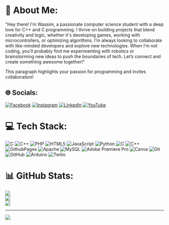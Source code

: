 # 💫 About Me:
"Hey there! I'm Wassim, a passionate computer science student with a deep love for C++ and C programming. I thrive on building projects that blend creativity and logic, whether it's developing games, working with microcontrollers, or optimizing algorithms. I’m always looking to collaborate with like-minded developers and explore new technologies. When I’m not coding, you’ll probably find me experimenting with robotics or brainstorming new ideas to push the boundaries of tech. Let’s connect and create something awesome together!"

This paragraph highlights your passion for programming and invites collaboration!


## 🌐 Socials:
[![Facebook](https://img.shields.io/badge/Facebook-%231877F2.svg?logo=Facebook&logoColor=white)](https://facebook.com/https://www.facebook.com/wassimeo.saadli) [![Instagram](https://img.shields.io/badge/Instagram-%23E4405F.svg?logo=Instagram&logoColor=white)](https://instagram.com/https://www.instagram.com/s3adlyy/) [![LinkedIn](https://img.shields.io/badge/LinkedIn-%230077B5.svg?logo=linkedin&logoColor=white)](https://linkedin.com/in/https://www.linkedin.com/in/wassim-s%C3%A2adli-a237a228a/) [![YouTube](https://img.shields.io/badge/YouTube-%23FF0000.svg?logo=YouTube&logoColor=white)](https://youtube.com/@https://www.youtube.com/@saadliwassim6686) 

# 💻 Tech Stack:
![C](https://img.shields.io/badge/c-%2300599C.svg?style=for-the-badge&logo=c&logoColor=white) ![C++](https://img.shields.io/badge/c++-%2300599C.svg?style=for-the-badge&logo=c%2B%2B&logoColor=white) ![PHP](https://img.shields.io/badge/php-%23777BB4.svg?style=for-the-badge&logo=php&logoColor=white) ![HTML5](https://img.shields.io/badge/html5-%23E34F26.svg?style=for-the-badge&logo=html5&logoColor=white) ![JavaScript](https://img.shields.io/badge/javascript-%23323330.svg?style=for-the-badge&logo=javascript&logoColor=%23F7DF1E) ![Python](https://img.shields.io/badge/python-3670A0?style=for-the-badge&logo=python&logoColor=ffdd54) ![C](https://img.shields.io/badge/c-%2300599C.svg?style=for-the-badge&logo=c&logoColor=white) ![C++](https://img.shields.io/badge/c++-%2300599C.svg?style=for-the-badge&logo=c%2B%2B&logoColor=white) ![GithubPages](https://img.shields.io/badge/github%20pages-121013?style=for-the-badge&logo=github&logoColor=white) ![Apache](https://img.shields.io/badge/apache-%23D42029.svg?style=for-the-badge&logo=apache&logoColor=white) ![MySQL](https://img.shields.io/badge/mysql-4479A1.svg?style=for-the-badge&logo=mysql&logoColor=white) ![Adobe Premiere Pro](https://img.shields.io/badge/Adobe%20Premiere%20Pro-9999FF.svg?style=for-the-badge&logo=Adobe%20Premiere%20Pro&logoColor=white) ![Canva](https://img.shields.io/badge/Canva-%2300C4CC.svg?style=for-the-badge&logo=Canva&logoColor=white) ![Git](https://img.shields.io/badge/git-%23F05033.svg?style=for-the-badge&logo=git&logoColor=white) ![GitHub](https://img.shields.io/badge/github-%23121011.svg?style=for-the-badge&logo=github&logoColor=white) ![Arduino](https://img.shields.io/badge/-Arduino-00979D?style=for-the-badge&logo=Arduino&logoColor=white) ![Twilio](https://img.shields.io/badge/Twilio-F22F46?style=for-the-badge&logo=Twilio&logoColor=white)
# 📊 GitHub Stats:
![](https://github-readme-stats.vercel.app/api?username=s3adlyy&theme=dark&hide_border=false&include_all_commits=false&count_private=false)<br/>
![](https://github-readme-streak-stats.herokuapp.com/?user=s3adlyy&theme=dark&hide_border=false)<br/>
![](https://github-readme-stats.vercel.app/api/top-langs/?username=s3adlyy&theme=dark&hide_border=false&include_all_commits=false&count_private=false&layout=compact)

---
[![](https://visitcount.itsvg.in/api?id=s3adlyy&icon=5&color=0)](https://visitcount.itsvg.in)

<!-- Proudly created with GPRM ( https://gprm.itsvg.in ) -->
